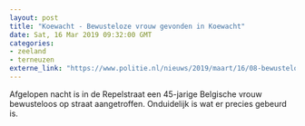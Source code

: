 ```yaml
---
layout: post
title: "Koewacht - Bewusteloze vrouw gevonden in Koewacht"
date: Sat, 16 Mar 2019 09:32:00 GMT
categories: 
- zeeland 
- terneuzen 
externe_link: "https://www.politie.nl/nieuws/2019/maart/16/08-bewusteloze-vrouw-gevonden-in-koewacht.html"
---
```


Afgelopen nacht is in de Repelstraat een 45-jarige Belgische vrouw bewusteloos op straat aangetroffen. Onduidelijk is wat er precies gebeurd is.
